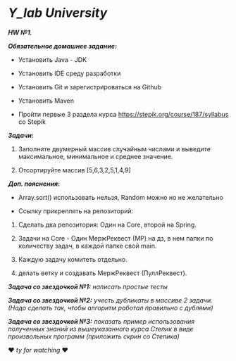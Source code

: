 # ***Y_lab University*** 
***HW №1.***

***Обязательное домашнее задание:***

- Установить Java - JDK

- Установить IDE среду разработки

- Установить Git и зарегистрироваться на Github

- Установить Maven

- Пройти первые 3 раздела курса https://stepik.org/course/187/syllabus со Stepik

***Задачи:***

1. Заполните двумерный массив случайным числами и выведите максимальное, минимальное и среднее значение.

2. Отсортируйте массив [5,6,3,2,5,1,4,9]



***Доп. пояснения:***

- Array.sort() использовать нельзя, Random можно но не желательно

- Ссылку прикреплять на репозиторий:

1. Сделать два репозитория: Один на Core, второй на Spring.

2. Задачи на Core - Один МержРеквест (МР) на дз, в нем папки по количеству задач, в каждой папке свой main.

3. Каждую задачу комитеть отдельно.

4. делать ветку и создавать МержРеквест (ПуллРеквест).


***Задача со звездочкой №1:***  *написать простые тесты*

***Задача со звездочкой №2:*** *учесть дубликаты в массиве 2 задачи. (Надо сделать так, чтобы алгоритм работал правильно с дублями)*

***Задача со звездочкой №3:*** *показать пример использования полученных знаний из вышеуказанного курса Степик в виде произвольных программ (приложить скрин со Степика)*



:heart: *ty for watching* :heart: